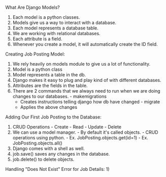What Are Django Models?
  1) Each model is a python classes.
  2) Models give us a way to interact with a database.
  3) Each model represents a database table.
  4) We are working with relational databases.
  5) Each attribute is a field.
  6) Whenever you create a model, it will automatically create the ID field.

Creating Job Posting Model:
  1) We rely heavily on models module to give us a lot of functionality.
  2) Model is a python class
  3) Model represents a table in the db.
  4) Django makes it easy to plug and play kind of with different databases.
  5) Attributes are the fields in the table.
  6) There are 2 commands that we always need to run when we are doing changes to our databases.
    - makemigrations
      - Creates instructions telling django how db have changed
    - migrate
      - Applies the above changes

 Adding Our First Job Posting to the Database:
  1) CRUD Operations
    - Create
    - Read
    - Update
    - Delete
  2) We can use a model manager.
    - By default it's called objects.
    - CRUD operations using python.
    - Ex. JobPosting.objects.get(id=1)
    - Ex. JobPosting.objects.all()
  2) Django comes with a shell as well.
  3) job.save() saves any changes in the database.
  4) job.delete() to delete objects.

Handling "Does Not Exist" Error for Job Details:
  1) 